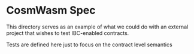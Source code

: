 # CosmWasm Spec

This directory serves as an example of what we could do with an external project that
wishes to test IBC-enabled contracts.

Tests are defined here just to focus on the contract level semantics
